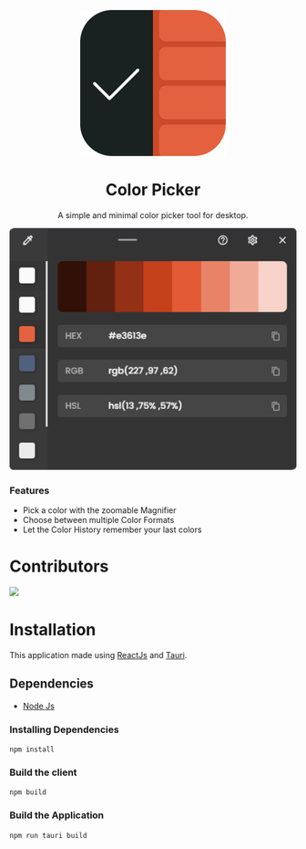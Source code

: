<p align="center">
    <a href="#">
        <img src="resources/logo.png" width="256" height="256" alt="Color Picker" />
    </a>
    <h1 align="center">Color Picker</h1>
    <p align="center">A simple and  minimal color picker tool for desktop.</p>
</p>

<p align="center">
        <img src="resources/preview.png" width="512"  alt="Preview" />
</p>

### Features

-   Pick a color with the zoomable Magnifier
-   Choose between multiple Color Formats
-   Let the Color History remember your last colors

# Contributors

<a href="https://github.com/50UM3N/color-picker/graphs/contributors">
  <img src="https://contrib.rocks/image?repo=50UM3N/color-picker" />
</a>

# Installation

This application made using [ReactJs](https://reactjs.org/) and [Tauri](https://tauri.studio/).

## Dependencies

-   [Node Js](https://nodejs.org/en/)

### Installing Dependencies

    npm install

### Build the client

    npm build

### Build the Application

    npm run tauri build
